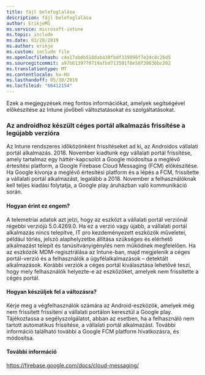 ```yaml
---
title: fájl belefoglalása
description: fájl belefoglalása
author: ErikjeMS
ms.service: microsoft-intune
ms.topic: include
ms.date: 03/28/2019
ms.author: erikje
ms.custom: include file
ms.openlocfilehash: c4a17abdb518daba30fbdf339090f7e24c8c26d5
ms.sourcegitcommit: a97b6139770719afbd713501f8e50f39636bc202
ms.translationtype: MT
ms.contentlocale: hu-HU
ms.lasthandoff: 05/30/2019
ms.locfileid: "66412154"
---
```

Ezek a megjegyzések meg fontos információkat, amelyek segítségével előkészítése az Intune jövőbeli változtatásokat és szolgáltatásokat. 

### <a name="update-your-android-company-portal-app-to-the-latest-version---4536963--"></a>Az androidhoz készült céges portál alkalmazás frissítése a legújabb verzióra <!--4536963-->
Az Intune rendszeres időközönként frissítéseket ad ki, az Androidos vállalati portál alkalmazás. 2018. November kiadtunk egy vállalati portál frissítése, amely tartalmaz egy háttér-kapcsolót a Google módosítsa a meglévő értesítési platform, a Google Firebase Cloud Messaging (FCM) előkészítése. Ha Google kivonja a meglévő értesítési platform és a lépés a FCM, frissítette a vállalati portál alkalmazást, legalább a 2018. November a felhasználóknak kell teljes kiadási folytatja, a Google play áruházban való kommunikáció során.

#### <a name="how-does-this-affect-me"></a>Hogyan érint ez engem?
A telemetriai adatok azt jelzi, hogy az eszközt a vállalati portál verziónál régebbi verziójú 5.0.4269.0. Ha ez a verzió vagy újabb, a vállalati portál alkalmazás nincs telepítve, IT pro kezdeményezett eszközök műveletei, például törlés, jelszó alaphelyzetbe állítása szükséges és elérhető alkalmazást telepít és tanúsítványigénylés nem működnek megfelelően. Ha az eszközök MDM-regisztrálása az Intune-ban, majd megjelenik a céges portál-verzió és a felhasználók a ügyfélalkalmazások – detektált alkalmazások. Korábbi verziók a céges portál kiválasztása lehetővé teszi, hogy mely felhasználók helyezte-e az eszközöket, amelyek nem frissítette a céges portál.

#### <a name="what-do-i-need-to-do-to-prepare-for-this-change"></a>Hogyan készüljek fel a változásra?
Kérje meg a végfelhasználók számára az Android-eszközök, amelyek még nem frissített frissíteni a vállalati portálon keresztül a Google play. Tájékoztassa a segélyszolgálatot, abban az esetben, ha a felhasználó nem tartott automatikus frissítése, a vállalati portál alkalmazást. További információ található további a Google FCM platform hivatkozásra, és módosítsa.

#### <a name="additional-information"></a>További információ
https://firebase.google.com/docs/cloud-messaging/
